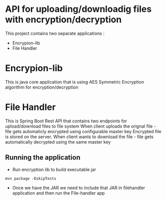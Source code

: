# API for uploading/downloadig files with encryption/decryption 

This project contains two separate applications :
   - Encrypion-lib
   - File Handler

# Encrypion-lib

This is java core application that is using AES Symmetric Encryption algorithm for encryption/decryption 

# File Handler

This is Spring Boot Rest API that contains two endpoints for upload/download files to file system
When client uploads the orignal file - file gets automaticly encrypted using configurable master key
Encrypted file is stored on the server.
When client wants to download the file - file gets automatically decrypted using the same master key 

## Running the application

- Run encryption lib to build executable jar

```console
mvn package -DskipTests
```
- Once we have the JAR we need to include that JAR in filehandler application and then run the File-handler app 
